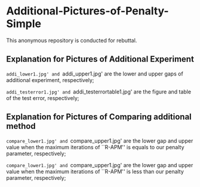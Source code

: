 # Additional-Pictures-of-Penalty-Simple
This anonymous repository is conducted for rebuttal.

## Explanation for Pictures of Additional Experiment
`addi_lower1.jpg' and `addi_upper1.jpg' are the lower and upper gaps of additional experiment, respectively;

`addi_testerror1.jpg' and `addi_testerrortable1.jpg' are the figure and table of the test error, respectively;

## Explanation for Pictures of Comparing additional method
`compare_lower1.jpg' and `compare_upper1.jpg' are the lower gap and upper value when the maximum iterations of ``R-APM'' is equals to our penalty parameter, respectively;

`compare_lower1.jpg' and `compare_upper1.jpg' are the lower gap and upper value when the maximum iterations of ``R-APM'' is less than our penalty parameter, respectively;
